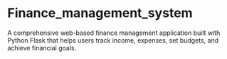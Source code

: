 # Finance_management_system
A comprehensive web-based finance management application built with Python Flask that helps users track income, expenses, set budgets, and achieve financial goals.
